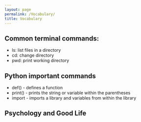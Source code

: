 ```yaml
---
layout: page
permalink: /Vocabulary/
title: Vocabulary
--- 
```


## Common terminal commands:

- ls: list files in a directory
- cd: change directory
- pwd: print working directory


## Python important commands

- def() - defines a function
- print() - prints the string or variable within the parentheses
- import - imports a library and variables from within the library


## Psychology and Good Life